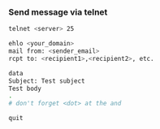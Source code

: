 ### Send message via telnet
```bash
telnet <server> 25

ehlo <your_domain>
mail from: <sender_email>
rcpt to: <recipient1>,<recipient2>, etc.

data
Subject: Test subject
Test body
.
# don't forget <dot> at the and

quit
```